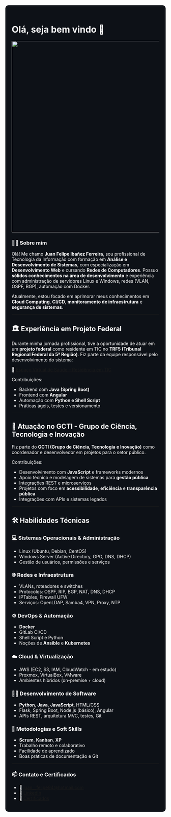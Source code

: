 <div style="background-color:#0d1117; color:white; padding:20px; border-radius:10px">

<h1 align="left">Olá, seja bem vindo 🫡</h1>
<p align="center">

<img src="https://media2.giphy.com/media/v1.Y2lkPTc5MGI3NjExN29uY2c4a2pyZ3hlcWJteHRlM2x2MHh2Yng1ZmlnajZkcmxlMjJ6dyZlcD12MV9pbnRlcm5hbF9naWZfYnlfaWQmY3Q9Zw/oYQ9HRm5Mo7VXeMNVR/giphy.gif" width="600"/>
</p>

### 👨‍💻 Sobre mim

Olá! Me chamo **Juan Felipe Ibañez Ferreira**, sou profissional de Tecnologia da Informação com formação em **Análise e Desenvolvimento de Sistemas**, com especialização em **Desenvolvimento Web** e cursando **Redes de Computadores**. Possuo **sólidos conhecimentos na área de desenvolvimento** e experiência com administração de servidores Linux e Windows, redes (VLAN, OSPF, BGP), automação com Docker.

Atualmente, estou focado em aprimorar meus conhecimentos em **Cloud Computing**, **CI/CD**, **monitoramento de infraestrutura** e **segurança de sistemas**.

---

## 🏛️ Experiência em Projeto Federal

Durante minha jornada profissional, tive a oportunidade de atuar em um **projeto federal** como residente em TIC no **TRF5 (Tribunal Regional Federal da 5ª Região)**. Fiz parte da equipe responsável pelo desenvolvimento do sistema:

🔗 [Espaço Virtual de Saúde – Residência em TIC](https://residenciaregional.jfrn.jus.br/index.php/espacovirtualdesaude/)

Contribuições:
- Backend com **Java (Spring Boot)**
- Frontend com **Angular**
- Automação com **Python e Shell Script**
- Práticas ágeis, testes e versionamento

---

## 🔬 Atuação no GCTI - Grupo de Ciência, Tecnologia e Inovação

Fiz parte do **GCTI (Grupo de Ciência, Tecnologia e Inovação)** como coordenador e desenvolvedor em projetos para o setor público.

Contribuições:
- Desenvolvimento com **JavaScript** e frameworks modernos
- Apoio técnico e modelagem de sistemas para **gestão pública**
- Integrações REST e microserviços
- Projetos com foco em **acessibilidade**, **eficiência** e **transparência pública**
- Integrações com APIs e sistemas legados

---

## 🛠️ Habilidades Técnicas

### 💻 Sistemas Operacionais & Administração
- Linux (Ubuntu, Debian, CentOS)
- Windows Server (Active Directory, GPO, DNS, DHCP)
- Gestão de usuários, permissões e serviços

### 🌐 Redes e Infraestrutura
- VLANs, roteadores e switches
- Protocolos: OSPF, RIP, BGP, NAT, DNS, DHCP
- IPTables, Firewall UFW
- Serviços: OpenLDAP, Samba4, VPN, Proxy, NTP

### ⚙️ DevOps & Automação
- **Docker**
- GitLab CI/CD
- Shell Script e Python
- Noções de **Ansible** e **Kubernetes**

### ☁️ Cloud & Virtualização
- AWS (EC2, S3, IAM, CloudWatch - em estudo)
- Proxmox, VirtualBox, VMware
- Ambientes híbridos (on-premise + cloud)

### 👨‍💻 Desenvolvimento de Software
- **Python**, **Java**, **JavaScript**, HTML/CSS
- Flask, Spring Boot, Node.js (básico), Angular
- APIs REST, arquitetura MVC, testes, Git

### 🧠 Metodologias e Soft Skills
- **Scrum**, **Kanban**, **XP**
- Trabalho remoto e colaborativo
- Facilidade de aprendizado
- Boas práticas de documentação e Git

---

### 📫 Contato e Certificados

- 📧 [juan__felipe94@hotmail.com](mailto:juan__felipe94@hotmail.com)  
- 🔗 [LinkedIn](https://www.linkedin.com/in/juan-felipe-302b18272/)  
- 📂 [Certificados](https://drive.google.com/drive/folders/1UGtfzWwUE8EP2k55SOl_TPKHwxcf0xkj?usp=drive_link)

</div>
